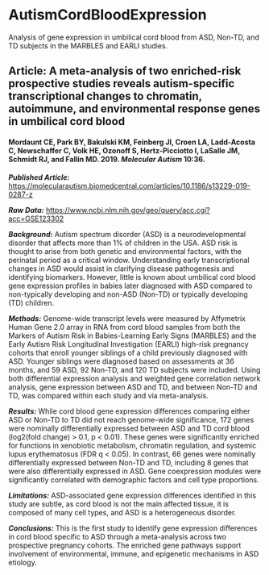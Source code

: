 # AutismCordBloodExpression
Analysis of gene expression in umbilical cord blood from ASD, Non-TD, and TD subjects in the MARBLES and EARLI studies.

## Article: A meta-analysis of two enriched-risk prospective studies reveals autism-specific transcriptional changes to chromatin, autoimmune, and environmental response genes in umbilical cord blood 
#### Mordaunt CE, Park BY, Bakulski KM, Feinberg JI, Croen LA, Ladd-Acosta C, Newschaffer C, Volk HE, Ozonoff S, Hertz-Picciotto I, LaSalle JM, Schmidt RJ, and Fallin MD. 2019. *Molecular Autism* 10:36.

***Published Article:*** https://molecularautism.biomedcentral.com/articles/10.1186/s13229-019-0287-z

***Raw Data:*** https://www.ncbi.nlm.nih.gov/geo/query/acc.cgi?acc=GSE123302

***Background:*** Autism spectrum disorder (ASD) is a neurodevelopmental disorder that affects more than 1% of children in the USA. ASD risk is thought to arise from both genetic and environmental factors, with the perinatal period as a critical window. Understanding early transcriptional changes in ASD would assist in clarifying disease pathogenesis and identifying biomarkers. However, little is known about umbilical cord blood gene expression profiles in babies later diagnosed with ASD compared to non-typically developing and non-ASD (Non-TD) or typically developing (TD) children.

***Methods:*** Genome-wide transcript levels were measured by Affymetrix Human Gene 2.0 array in RNA from cord blood samples from both the Markers of Autism Risk in Babies-Learning Early Signs (MARBLES) and the Early Autism Risk Longitudinal Investigation (EARLI) high-risk pregnancy cohorts that enroll younger siblings of a child previously diagnosed with ASD. Younger siblings were diagnosed based on assessments at 36 months, and 59 ASD, 92 Non-TD, and 120 TD subjects were included. Using both differential expression analysis and weighted gene correlation network analysis, gene expression between ASD and TD, and between Non-TD and TD, was compared within each study and via meta-analysis.

***Results:*** While cord blood gene expression differences comparing either ASD or Non-TD to TD did not reach genome-wide significance, 172 genes were nominally differentially expressed between ASD and TD cord blood (log2(fold change) > 0.1, p < 0.01). These genes were significantly enriched for functions in xenobiotic metabolism, chromatin regulation, and systemic lupus erythematosus (FDR q < 0.05). In contrast, 66 genes were nominally differentially expressed between Non-TD and TD, including 8 genes that were also differentially expressed in ASD. Gene coexpression modules were significantly correlated with demographic factors and cell type proportions.

***Limitations:*** ASD-associated gene expression differences identified in this study are subtle, as cord blood is not the main affected tissue, it is composed of many cell types, and ASD is a heterogeneous disorder.

***Conclusions:*** This is the first study to identify gene expression differences in cord blood specific to ASD through a meta-analysis across two prospective pregnancy cohorts. The enriched gene pathways support involvement of environmental, immune, and epigenetic mechanisms in ASD etiology.
